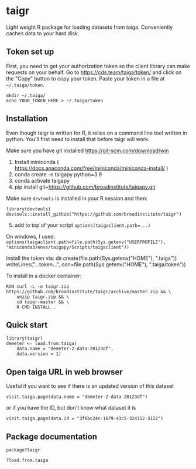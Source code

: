 # taigr

Light weight R package for loading datasets from taiga. Conveniently caches data to your hard disk.

## Token set up

First, you need to get your authorization token so the client library can make requests on your behalf. Go to https://cds.team/taiga/token/ and click on the "Copy" button to copy your token. Paste your token in a file at `~/.taiga/token`.

```
mkdir ~/.taiga/
echo YOUR_TOKEN_HERE > ~/.taiga/token
```

## Installation

Even though taigr is written for R, it relies on a command line tool written
in python. You'll first need to install that before taigr will work.

Make sure you have git installed https://git-scm.com/download/win

1. Install miniconda ( https://docs.anaconda.com/free/miniconda/miniconda-install/ )
2. conda create -n taigapy python=3.9
3. conda activate taigapy
4. pip install git+https://github.com/broadinstitute/taigapy.git

Make sure `devtools` is installed in your R session and then:

```
library(devtools)
devtools::install_github("https://github.com/broadinstitute/taigr")
```

5. add to top of your script `options(taigaclient.path=...)`

On windows, I used: `options(taigaclient.path=file.path(Sys.getenv("USERPROFILE"), "miniconda3/envs/taigapy/Scripts/taigaclient"))`

Install the token via:
dir.create(file.path(Sys.getenv("HOME"), ".taiga"))
writeLines("...token...", con=file.path(Sys.getenv("HOME"), ".taiga/token"))

To install in a docker container:
```
RUN curl -L -o taigr.zip https://github.com/broadinstitute/taigr/archive/master.zip && \
    unzip taigr.zip && \
    cd taigr-master && \
    R CMD INSTALL .
```



## Quick start

```
library(taigr)
demeter <- load.from.taiga(
	data.name = "demeter-2-data-20123df",
	data.version = 1)
```

## Open taiga URL in web browser

Useful if you want to see if there is an updated version of this dataset

```
visit.taiga.page(data.name = "demeter-2-data-20123df")
```

or if you have the ID, but don't know what dataset it is

```
visit.taiga.page(data.id = "3f6bc24c-1679-43c5-324112-3122")
```


## Package documentation

```
package?taigr

?load.from.taiga
```
